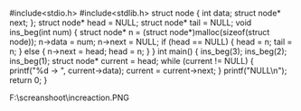 #include<stdio.h>
#include<stdlib.h>
struct node {
    int data;
    struct node* next;
};
struct node* head = NULL;
struct node* tail = NULL;
void ins_beg(int num) {
    struct node* n = (struct node*)malloc(sizeof(struct node));
    n->data = num;
    n->next = NULL;
    if (head == NULL) {
        head = n;
        tail = n;
    } else {
        n->next = head;
        head = n;
    }
}
int main() {
    ins_beg(3);
    ins_beg(2);
    ins_beg(1);
    struct node* current = head;
    while (current != NULL) {
        printf("%d -> ", current->data);
        current = current->next;
    }
    printf("NULL\n");
    return 0;
}


F:\screanshoot\increaction.PNG
